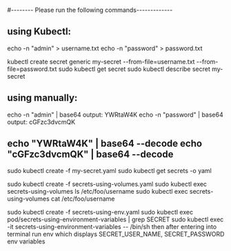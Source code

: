 #-------- Please run the following commands-------------

using Kubectl:
-------------------------

echo -n "admin" > username.txt
echo -n "password" > password.txt

kubectl create secret generic my-secret --from-file=username.txt --from-file=password.txt
sudo kubectl get secret
sudo kubectl describe secret my-secret

using manually:
----------------------------------
echo -n "admin" | base64 
output: YWRtaW4K
echo -n "password" | base64
output: cGFzc3dvcmQK

echo "YWRtaW4K" | base64 --decode
echo "cGFzc3dvcmQK" | base64 --decode
---------------------------------------------------------

sudo kubectl create -f my-secret.yaml
sudo kubectl get secrets -o yaml

sudo kubectl create -f secrets-using-volumes.yaml
sudo kubectl exec secrets-using-volumes ls /etc/foo/username
sudo kubectl exec secrets-using-volumes cat /etc/foo/username

sudo kubectl create -f secrets-using-env.yaml
sudo kubectl exec pod/secrets-using-environment-variables | grep SECRET
sudo kubectl exec -it secrets-using-environment-variables -- /bin/sh
then after entering into terminal run env which displays SECRET_USER_NAME, SECRET_PASSWORD env variables

